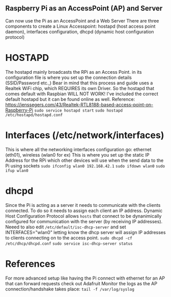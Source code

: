## Raspberry Pi as an AccessPoint (AP) and Server
Can now use the Pi as an AccessPoint and a Web Server
There are three components to create a Linux Accesspoint: hostapd (host access point daemon), interfaces configuration, dhcpd (dynamic host configuration protocol)

# HOSTAPD
The hostapd mainly broadcasts the RPi as an Access Point. in its configuration file is where you set up the connection details (SSID/Password etc.,)
Bear in mind that this process and guide uses a Realtek WiFi chip, which REQUIRES its own Driver. So the hostapd that comes default with Raspbian WILL NOT WORK!
I've included the correct default hostapd but it can be found online as well.
Reference: https://jenssegers.com/43/Realtek-RTL8188-based-access-point-on-Raspberry-Pi
`sudo service hostapd start`
`sudo hostapd /etc/hostapd/hostapd.conf `

# Interfaces (/etc/network/interfaces)
This is where all the networking interfaces configuration go: ethernet (eth01), wireless (wlan0 for ex)
This is where you set up the static IP Address for the RPi which other devices will use when the send data to the Pi using sockets
`sudo ifconfig wlan0 192.168.42.1`
`sudo ifdown wlan0`
`sudo ifup wlan0`

# dhcpd
Since the Pi is acting as a server it needs to communicate with the clients connected. To do so it needs to assign each client an IP address. Dynamic Host Configuration Protocol allows `hosts` that connect to be dynanimically configured for communication with the server (by receiving IP addresses).
Neeed to also edit `/etc/default/isc-dhcp-server` and set INTERFACES="wlan0" letting know the dhcp server will assign IP addresses to clients connecting on to the access point.
`sudo dhcpd -cf /etc/dhcp/dhcpd.conf`
`sudo service isc-dhcp-server status`

# References
For more advanced setup like having the Pi connect with ethernet for an AP that can forward requests check out Adafruit
Monitor the logs as the AP connection/handshake takes place: `tail -f /var/log/syslog`
